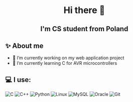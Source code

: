 <div align="center">

# Hi there 👋

## I'm CS student from Poland

</div>

## ✨ About me

- 🔭 I’m currently working on my web application project
- 🌱 I’m currently learning C for AVR microcontrollers

## 💻 I use:

<p>
  <img src="https://img.shields.io/badge/C-A8B9CC?style=for-the-badge&logo=c&logoColor=white" alt="C"/>
  <img src="https://img.shields.io/badge/C%2B%2B-00599C?style=for-the-badge&logo=cplusplus&logoColor=white" alt="C++"/>
  <img src="https://img.shields.io/badge/Python-3776AB?style=for-the-badge&logo=python&logoColor=white" alt="Python"/>
  <img src="https://img.shields.io/badge/Linux-FCC624?style=for-the-badge&logo=linux&logoColor=black" alt="Linux"/>
  <img src="https://img.shields.io/badge/MySQL-4479A1?style=for-the-badge&logo=mysql&logoColor=white" alt="MySQL"/>
  <img src="https://cdn.jsdelivr.net/gh/devicons/devicon@latest/icons/oracle/oracle-original.svg" alt="Oracle"/>
  <img src="https://img.shields.io/badge/Git-F05032?style=for-the-badge&logo=git&logoColor=white" alt="Git"/>
</p>
